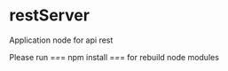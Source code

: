# restServer
Application node for api rest

Please run =*=*= npm install =*=*= for rebuild node modules
